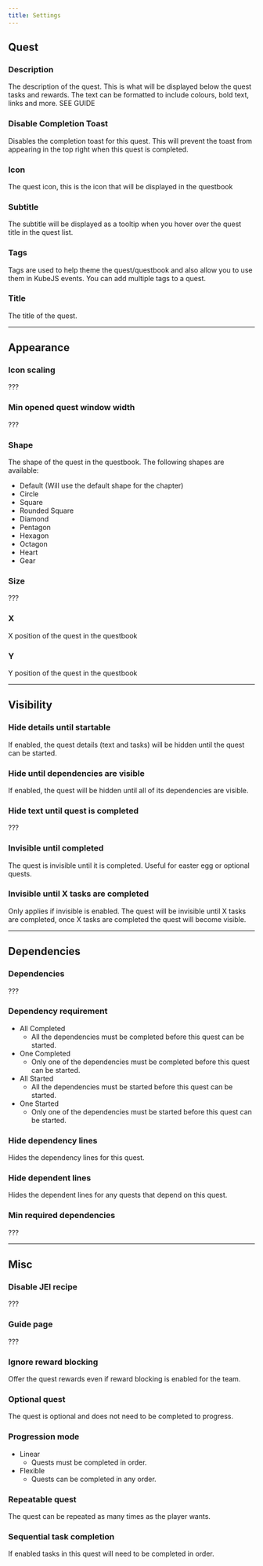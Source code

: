 ```yaml
---
title: Settings
---
```


## Quest

### Description

The description of the quest. This is what will be displayed below the quest tasks and rewards.
The text can be formatted to include colours, bold text, links and more. SEE GUIDE

### Disable Completion Toast

Disables the completion toast for this quest. This will prevent the toast from appearing in the top right when this quest is completed.

### Icon

The quest icon, this is the icon that will be displayed in the questbook

### Subtitle

The subtitle will be displayed as a tooltip when you hover over the quest title in the quest list.

### Tags

Tags are used to help theme the quest/questbook and also allow you to use them in KubeJS events. You can add multiple tags to a quest.

### Title

The title of the quest.

---

## Appearance

### Icon scaling

???

### Min opened quest window width

???

### Shape

The shape of the quest in the questbook. The following shapes are available:

- Default (Will use the default shape for the chapter)
- Circle
- Square
- Rounded Square
- Diamond
- Pentagon
- Hexagon
- Octagon
- Heart
- Gear

### Size

???

### X

X position of the quest in the questbook

### Y

Y position of the quest in the questbook

---

## Visibility

### Hide details until startable

If enabled, the quest details (text and tasks) will be hidden until the quest can be started.

### Hide until dependencies are visible

If enabled, the quest will be hidden until all of its dependencies are visible.

### Hide text until quest is completed

???

### Invisible until completed

The quest is invisible until it is completed. Useful for easter egg or optional quests.

### Invisible until X tasks are completed

Only applies if invisible is enabled. The quest will be invisible until X tasks are completed, once X tasks are completed the quest will become visible.

---

## Dependencies

### Dependencies

???

### Dependency requirement

- All Completed
  - All the dependencies must be completed before this quest can be started.
- One Completed
  - Only one of the dependencies must be completed before this quest can be started.
- All Started
  - All the dependencies must be started before this quest can be started.
- One Started
  - Only one of the dependencies must be started before this quest can be started.

### Hide dependency lines

Hides the dependency lines for this quest.

### Hide dependent lines

Hides the dependent lines for any quests that depend on this quest.

### Min required dependencies

???

---

## Misc

### Disable JEI recipe

???

### Guide page

???

### Ignore reward blocking

Offer the quest rewards even if reward blocking is enabled for the team.

### Optional quest

The quest is optional and does not need to be completed to progress.

### Progression mode

- Linear
  - Quests must be completed in order.
- Flexible
  - Quests can be completed in any order.

### Repeatable quest

The quest can be repeated as many times as the player wants.

### Sequential task completion

If enabled tasks in this quest will need to be completed in order.
